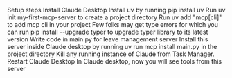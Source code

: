 Setup steps
Install Claude Desktop
Install uv by running pip install uv
Run uv init my-first-mcp-server to create a project directory
Run uv add "mcp[cli]" to add mcp cli in your project
Few folks may get type errors for which you can run pip install --upgrade typer to upgrade typer library to its latest version
Write code in main.py for leave management server
Install this server inside Claude desktop by running uv run mcp install main.py in the project directory
Kill any running instance of Claude from Task Manager. Restart Claude Desktop
In Claude desktop, now you will see tools from this server
